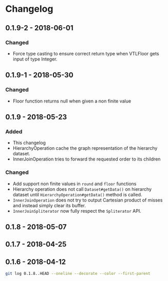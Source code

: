 # Changelog 

## 0.1.9-2 - 2018-06-01

### Changed

- Force type casting to ensure correct return type when VTLFloor gets input of type Integer.

## 0.1.9-1 - 2018-05-30

### Changed

* Floor function returns null when given a non finite value

## 0.1.9 - 2018-05-23

### Added

* This changelog
* HierarchyOperation cache the graph representation of the hierarchy dataset.
* InnerJoinOperation tries to forward the requested order to its children

### Changed

* Add support non finite values in `round` and `floor` functions
* Hierarchy operation does not call `Dataset#getData()` on hierarchy dataset until `HierarchyOperation#getData()` method is called.
* `InnerJoinOperation` does not try to output Cartesian product of misses and instead simply clear its buffer.
* `InnerJoinSpliterator` now fully respect the `Spliterator` API.

##  0.1.8 - 2018-05-07

## 0.1.7 - 2018-04-25

## 0.1.6 - 2018-04-12



```bash
git log 0.1.8..HEAD --oneline --decorate --color --first-parent
```



